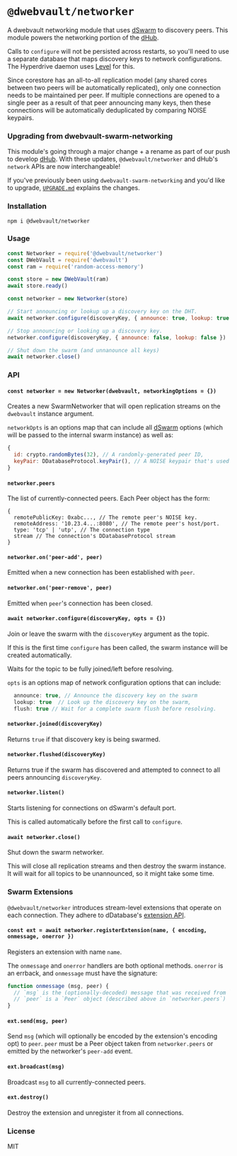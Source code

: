 # `@dwebvault/networker`


A dwebvault networking module that uses [dSwarm](https://github.com/) to discovery peers. This module powers the networking portion of the [dHub](https://github.com/org/hyperspace).

Calls to `configure` will not be persisted across restarts, so you'll need to use a separate database that maps discovery keys to network configurations. The Hyperdrive daemon uses [Level](https://github.com/level/level) for this.

Since corestore has an all-to-all replication model (any shared cores between two peers will be automatically replicated), only one connection needs to be maintained per peer. If multiple connections are opened to a single peer as a result of that peer announcing many keys, then these connections will be automatically deduplicated by comparing NOISE keypairs.

### Upgrading from dwebvault-swarm-networking
This module's going through a major change + a rename as part of our push to develop [dHub](https://github.com/org/hyperspace). With these updates, `@dwebvault/networker` and dHub's `network` APIs are now interchangeable! 

If you've previously been using `dwebvault-swarm-networking` and you'd like to upgrade, [`UPGRADE.md`](https://github.com//dwebvault-swarm-networking/blob/master/UPGRADE.md) explains the changes.

### Installation
```
npm i @dwebvault/networker
```

### Usage
```js
const Networker = require('@dwebvault/networker')
const DWebVault = require('dwebvault')
const ram = require('random-access-memory')

const store = new DWebVault(ram)
await store.ready()

const networker = new Networker(store)

// Start announcing or lookup up a discovery key on the DHT.
await networker.configure(discoveryKey, { announce: true, lookup: true })

// Stop announcing or looking up a discovery key.
networker.configure(discoveryKey, { announce: false, lookup: false })

// Shut down the swarm (and unnanounce all keys)
await networker.close()
```

### API

#### `const networker = new Networker(dwebvault, networkingOptions = {})`
Creates a new SwarmNetworker that will open replication streams on the `dwebvault` instance argument.

`networkOpts` is an options map that can include all [dSwarm](https://github.com/) options (which will be passed to the internal swarm instance) as well as:
```js
{
  id: crypto.randomBytes(32), // A randomly-generated peer ID,
  keyPair: DDatabaseProtocol.keyPair(), // A NOISE keypair that's used across all connections.
}
```

#### `networker.peers`
The list of currently-connected peers. Each Peer object has the form:
```
{
  remotePublicKey: 0xabc..., // The remote peer's NOISE key.
  remoteAddress: '10.23.4...:8080', // The remote peer's host/port.
  type: 'tcp' | 'utp', // The connection type
  stream // The connection's DDatabaseProtocol stream
}
```

#### `networker.on('peer-add', peer)`
Emitted when a new connection has been established with `peer`.

#### `networker.on('peer-remove', peer)`
Emitted when `peer`'s connection has been closed.

#### `await networker.configure(discoveryKey, opts = {})`
Join or leave the swarm with the `discoveryKey` argument as the topic.

If this is the first time `configure` has been called, the swarm instance will be created automatically.

Waits for the topic to be fully joined/left before resolving.

`opts` is an options map of network configuration options that can include:
```js
  announce: true, // Announce the discovery key on the swarm
  lookup: true  // Look up the discovery key on the swarm,
  flush: true // Wait for a complete swarm flush before resolving.
```

#### `networker.joined(discoveryKey)`
Returns `true` if that discovery key is being swarmed.

#### `networker.flushed(discoveryKey)`
Returns true if the swarm has discovered and attempted to connect to all peers announcing `discoveryKey`.

#### `networker.listen()`
Starts listening for connections on dSwarm's default port.

This is called automatically before the first call to `configure`.

#### `await networker.close()`
Shut down the swarm networker.

This will close all replication streams and then destroy the swarm instance. It will wait for all topics to be unannounced, so it might take some time.

### Swarm Extensions
`@dwebvault/networker` introduces stream-level extensions that operate on each connection. They adhere to dDatabase's [extension API](https://github.com/protocol/hypercore#ext--feedregisterextensionname-handlers).

#### `const ext = await networker.registerExtension(name, { encoding, onmessage, onerror })`
Registers an extension with name `name`.

The `onmessage` and `onerror` handlers are both optional methods. `onerror` is an errback, and `onmessage` must have the signature:

```js
function onmessage (msg, peer) {
  // `msg` is the (optionally-decoded) message that was received from `peer`.
  // `peer` is a `Peer` object (described above in `networker.peers`)
}
```

#### `ext.send(msg, peer)`
Send `msg` (which will optionally be encoded by the extension's encoding opt) to `peer`. `peer` must be a Peer object taken from `networker.peers` or emitted by the networker's `peer-add` event.

#### `ext.broadcast(msg)`
Broadcast `msg` to all currently-connected peers.

#### `ext.destroy()`
Destroy the extension and unregister it from all connections.

### License
MIT
